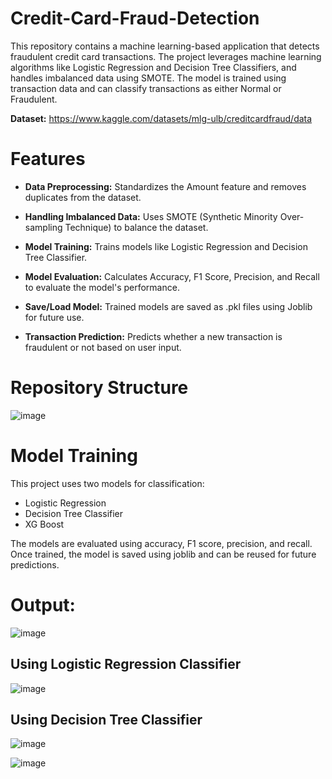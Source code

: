 # Credit-Card-Fraud-Detection
This repository contains a machine learning-based application that detects fraudulent credit card transactions. The project leverages machine learning algorithms like Logistic Regression and Decision Tree Classifiers, and handles imbalanced data using SMOTE. The model is trained using transaction data and can classify transactions as either Normal or Fraudulent.

**Dataset:** https://www.kaggle.com/datasets/mlg-ulb/creditcardfraud/data 

# Features
- **Data Preprocessing:** Standardizes the Amount feature and removes duplicates from the dataset.
  
- **Handling Imbalanced Data:** Uses SMOTE (Synthetic Minority Over-sampling Technique) to balance the dataset.
  
- **Model Training:** Trains models like Logistic Regression and Decision Tree Classifier.
  
- **Model Evaluation:** Calculates Accuracy, F1 Score, Precision, and Recall to evaluate the model's performance.
  
- **Save/Load Model:** Trained models are saved as .pkl files using Joblib for future use.
 
- **Transaction Prediction:** Predicts whether a new transaction is fraudulent or not based on user input.

 # Repository Structure
![image](https://github.com/user-attachments/assets/3604ba7b-cf28-475a-9ba2-0cbf7f983829)

# Model Training
This project uses two models for classification:

- Logistic Regression
- Decision Tree Classifier
- XG Boost
  
The models are evaluated using accuracy, F1 score, precision, and recall. Once trained, the model is saved using joblib and can be reused for future predictions.

# Output:

![image](https://github.com/user-attachments/assets/cbaf6a56-7168-4186-ad7a-23b27c130889)

## Using Logistic Regression Classifier

![image](https://github.com/user-attachments/assets/324f6338-ddd5-49a2-b6af-b54eed61c1d7)

## Using Decision Tree Classifier

![image](https://github.com/user-attachments/assets/363a108a-8a59-4ee5-8cec-76adbe8d28de)

![image](https://github.com/user-attachments/assets/5d068028-c43d-4058-83be-e2e38367cf1c)

